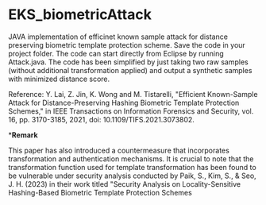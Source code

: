 # EKS_biometricAttack

JAVA implementation of efficinet known sample attack for distance preserving biometric template protection scheme.
Save the code in your project folder. The code can start directly from Eclipse by running Attack.java. 
The code has been simplified by just taking two raw samples (without additional transformation applied) and output a synthetic samples with minimized distance score.

Reference:
Y. Lai, Z. Jin, K. Wong and M. Tistarelli, "Efficient Known-Sample Attack for Distance-Preserving Hashing Biometric Template Protection Schemes," 
in IEEE Transactions on Information Forensics and Security, vol. 16, pp. 3170-3185, 2021, doi: 10.1109/TIFS.2021.3073802.




***Remark**

This paper has also introduced a countermeasure that incorporates transformation and authentication mechanisms. It is crucial to note that the transformation function used for template transformation has been found to be vulnerable under security analysis conducted by Paik, S., Kim, S., & Seo, J. H. (2023) in their work titled "Security Analysis on Locality-Sensitive Hashing-Based Biometric Template Protection Schemes

